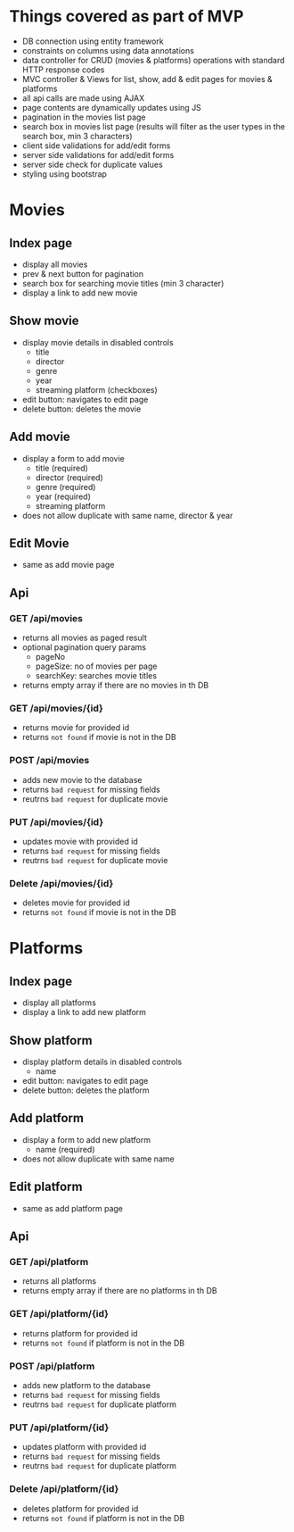 # Things covered as part of MVP

- DB connection using entity framework
- constraints on columns using data annotations
- data controller for CRUD (movies & platforms) operations with standard HTTP response codes
- MVC controller & Views for list, show, add & edit pages for movies & platforms
- all api calls are made using AJAX
- page contents are dynamically updates using JS
- pagination in the movies list page
- search box in movies list page (results will filter as the user types in the search box, min 3 characters)
- client side validations for add/edit forms
- server side validations for add/edit forms
- server side check for duplicate values
- styling using bootstrap

# Movies

## Index page

- display all movies
- prev & next button for pagination
- search box for searching movie titles (min 3 character)
- display a link to add new movie

## Show movie

- display movie details in disabled controls
  - title
  - director
  - genre
  - year
  - streaming platform (checkboxes)
- edit button: navigates to edit page
- delete button: deletes the movie

## Add movie

- display a form to add movie
  - title (required)
  - director (required)
  - genre (required)
  - year (required)
  - streaming platform
- does not allow duplicate with same name, director & year

## Edit Movie

- same as add movie page

## Api

### GET /api/movies

- returns all movies as paged result
- optional pagination query params
  - pageNo
  - pageSize: no of movies per page
  - searchKey: searches movie titles
- returns empty array if there are no movies in th DB

### GET /api/movies/{id}

- returns movie for provided id
- returns `not found` if movie is not in the DB

### POST /api/movies

- adds new movie to the database
- returns `bad request` for missing fields
- reutrns `bad request` for duplicate movie

### PUT /api/movies/{id}

- updates movie with provided id
- returns `bad request` for missing fields
- reutrns `bad request` for duplicate movie

### Delete /api/movies/{id}

- deletes movie for provided id
- returns `not found` if movie is not in the DB

# Platforms

## Index page

- display all platforms
- display a link to add new platform

## Show platform

- display platform details in disabled controls
  - name
- edit button: navigates to edit page
- delete button: deletes the platform

## Add platform

- display a form to add new platform
  - name (required)
- does not allow duplicate with same name

## Edit platform

- same as add platform page

## Api

### GET /api/platform

- returns all platforms
- returns empty array if there are no platforms in th DB

### GET /api/platform/{id}

- returns platform for provided id
- returns `not found` if platform is not in the DB

### POST /api/platform

- adds new platform to the database
- returns `bad request` for missing fields
- reutrns `bad request` for duplicate platform

### PUT /api/platform/{id}

- updates platform with provided id
- returns `bad request` for missing fields
- reutrns `bad request` for duplicate platform

### Delete /api/platform/{id}

- deletes platform for provided id
- returns `not found` if platform is not in the DB
